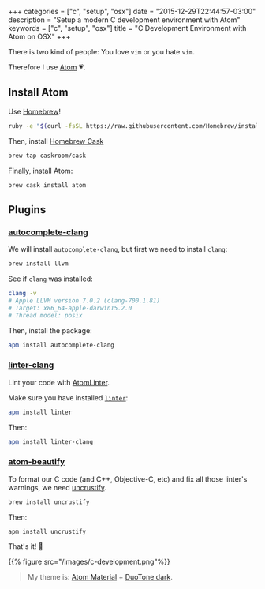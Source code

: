 +++
categories = ["c", "setup", "osx"]
date = "2015-12-29T22:44:57-03:00"
description = "Setup a modern C development environment with Atom"
keywords = ["c", "setup", "osx"]
title = "C Development Environment with Atom on OSX"
+++

There is two kind of people: You love `vim` or you hate `vim`.

Therefore I use [Atom](https://atom.io/) 💗.

## Install Atom

Use [Homebrew](http://brew.sh/)!

```sh
ruby -e "$(curl -fsSL https://raw.githubusercontent.com/Homebrew/install/master/install)"
```

Then, install [Homebrew Cask](http://caskroom.io/)

```sh
brew tap caskroom/cask
```

Finally, install Atom:

```sh
brew cask install atom
```

## Plugins

### [autocomplete-clang](https://atom.io/packages/autocomplete-clang)

We will install `autocomplete-clang`, but first we need to install `clang`:

```sh
brew install llvm
```

See if `clang` was installed:

```sh
clang -v
# Apple LLVM version 7.0.2 (clang-700.1.81)
# Target: x86_64-apple-darwin15.2.0
# Thread model: posix
```

Then, install the package:

```sh
apm install autocomplete-clang
```

### [linter-clang](https://atom.io/packages/linter-clang)

Lint your code with [AtomLinter](https://atom.io/users/AtomLinter).

Make sure you have installed [`linter`](https://github.com/atom-community/linter):

```sh
apm install linter
```

Then:

```sh
apm install linter-clang
```

### [atom-beautify](https://atom.io/packages/atom-beautify)

To format our C code (and C++, Objective-C, etc) and fix all those linter's warnings, we need [uncrustify](http://sourceforge.net/projects/uncrustify).

```sh
brew install uncrustify
```

Then:

```
apm install uncrustify
```

That's it! 🎉

{{% figure src="/images/c-development.png"%}}

> My theme is: [Atom Material](https://atom.io/themes/atom-material-ui) + [DuoTone dark](https://atom.io/themes/duotone-dark-syntax).
